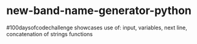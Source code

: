 # new-band-name-generator-python
#100daysofcodechallenge showcases use of: input, variables, next line, concatenation of strings functions
